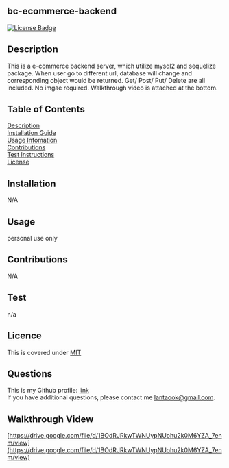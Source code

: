 ## bc-ecommerce-backend

<p align="left">
<a href="https://opensource.org/licenses/MIT"><img src="https://img.shields.io/badge/License-MIT-yellow.svg" alt="License Badge"></a>
</p>

## Description

This is a e-commerce backend server, which utilize mysql2 and sequelize package. When user go to different url, database will change and corresponding object would be returned. Get/ Post/ Put/ Delete are all included. No imgae required. Walkthrough video is attached at the bottom. 

## Table of Contents
[Description](#description)  
[Installation Guide](#installation)  
[Usage Infomation](#installation)  
[Contributions](#contributions)  
[Test Instructions](#test)  
[License](#licence)

## Installation

N/A

## Usage

personal use only

## Contributions

N/A

## Test

n/a

## Licence

This is covered under [MIT](https://opensource.org/licenses/MIT)

## Questions

This is my Github profile: <a href="https://github.com/pppzlt">link</a>  
If you have additional questions, please contact me lantaook@gmail.com.


## Walkthrough Videw

[https://drive.google.com/file/d/1BOdRJRkwTWNUypNUohu2k0M6YZA_7enm/view](https://drive.google.com/file/d/1BOdRJRkwTWNUypNUohu2k0M6YZA_7enm/view)